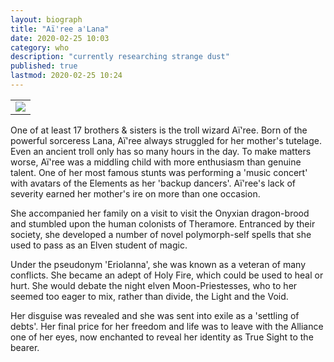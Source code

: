 ```yaml
---
layout: biograph
title: "Aï'ree a'Lana"
date: 2020-02-25 10:03
category: who
description: "currently researching strange dust"
published: true
lastmod: 2020-02-25 10:24
---
```


<table class="bio-stat-table">
<tr>
<td><img class="bio-portrait" src="{{ site.url }}/assets/images/eri-portrait-pt4.jpg"></td>	
</tr>
</table>

One of at least 17 brothers & sisters is the troll wizard Aï'ree. Born of the powerful sorceress Lana, Aï'ree always struggled for her mother's tutelage. Even an ancient troll only has so many hours in the day. To make matters worse, Aï'ree was a middling child with more enthusiasm than genuine talent. One of her most famous stunts was performing a 'music concert' with avatars of the Elements as her 'backup dancers'. Aï'ree's lack of severity earned her mother's ire on more than one occasion.

She accompanied her family on a visit to visit the Onyxian dragon-brood and stumbled upon the human colonists of Theramore. Entranced by their society, she developed a number of novel polymorph-self spells that she used to pass as an Elven student of magic.

Under the pseudonym 'Eriolanna', she was known as a veteran of many conflicts. She became an adept of Holy Fire, which could be used to heal or hurt. She would debate the night elven Moon-Priestesses, who to her seemed too eager to mix, rather than divide, the Light and the Void.

Her disguise was revealed and she was sent into exile as a 'settling of debts'. Her final price for her freedom and life was to leave with the Alliance one of her eyes, now enchanted to reveal her identity as True Sight to the bearer.
